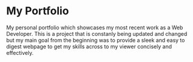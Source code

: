 # My Portfolio
My personal portfolio which showcases my most recent work as a Web Developer. This is a project that is constanly being updated and changed but my main goal from the beginning was to provide a sleek and easy to digest webpage to get my skills across to my viewer concisely and effectively.
